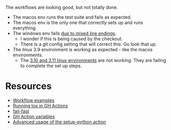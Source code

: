 The workflows are looking good, but not totally done.
- The macos env runs the test suite and fails as expected.
- The macos env is the only one that correctly sets up and runs everything.
- The windows env fails [due to mixed line endings][windows-error].
  - I wonder if this is being caused by the checkout.
  - There is a git config setting that will correct this.  Go look that up.
- The linux 3.9 environment is working as expected - like the macos environments.
  - The [3.10 and 3.11 linux environments][linux-error] are not working.  They are failing to
    complete the set up steps.


# Resources
- [Workflow examples](https://github.com/actions/starter-workflows)
- [Running tox in GH Actions](https://github.com/ymyzk/tox-gh-actions)
- [fail-fast](https://www.edwardthomson.com/blog/github_actions_6_fail_fast_matrix_workflows.html)
- [GH Action variables][gh-action-vars]
- [Advanced usage of the setup-python action][caching-packages]

[linux-error]: https://github.com/GuyHoozdis/guyhoozdis/actions/runs/5894264270/job/15987536147
[windows-error]: https://github.com/GuyHoozdis/guyhoozdis/actions/runs/5894264270/job/15987536908
[gh-action-vars]: https://docs.github.com/en/actions/learn-github-actions/variables#default-environment-variables
[caching-packages]: https://github.com/actions/setup-python/blob/main/docs/advanced-usage.md#caching-packages
